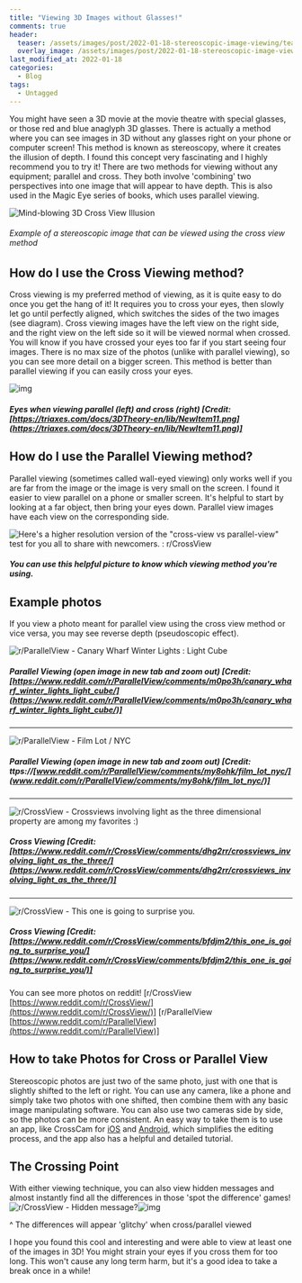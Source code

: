 ```yaml
---
title: "Viewing 3D Images without Glasses!"
comments: true
header:
  teaser: /assets/images/post/2022-01-18-stereoscopic-image-viewing/teaser.png
  overlay_image: /assets/images/post/2022-01-18-stereoscopic-image-viewing/teaser.png
last_modified_at: 2022-01-18
categories:
  - Blog
tags:
  - Untagged
---
```


You might have seen a 3D movie at the movie theatre with special glasses, or those red and blue anaglyph 3D glasses. There is actually a method where you can see images in 3D without any glasses right on your phone or computer screen! This method is known as stereoscopy, where it creates the illusion of depth. I found this concept very fascinating and I highly recommend you to try it! There are two methods for viewing without any equipment; parallel and cross. They both involve 'combining' two perspectives into one image that will appear to have depth. This is also used in the Magic Eye series of books, which uses parallel viewing.

![Mind-blowing 3D Cross View Illusion](https://unbelievable-facts.com/wp-content/uploads/2015/12/Screen-Shot-2015-12-21-at-10.39.10-PM.jpg)

###### Example of a stereoscopic image that can be viewed using the cross view method

## How do I use the Cross Viewing method?
Cross viewing is my preferred method of viewing, as it is quite easy to do once you get the hang of it! It requires you to cross your eyes, then slowly let go until perfectly aligned, which switches the sides of the two images (see diagram). Cross viewing images have the left view on the right side, and the right view on the left side so it will be viewed normal when crossed. You will know if you have crossed your eyes too far if you start seeing four images. There is no max size of the photos (unlike with parallel viewing), so you can see more detail on a bigger screen. This method is better than parallel viewing if you can easily cross your eyes.

![img](https://triaxes.com/docs/3DTheory-en/lib/NewItem11.png)

##### Eyes when viewing parallel (left) and cross (right) [Credit: [https://triaxes.com/docs/3DTheory-en/lib/NewItem11.png](https://triaxes.com/docs/3DTheory-en/lib/NewItem11.png)]

## How do I use the Parallel Viewing method?
Parallel viewing (sometimes called wall-eyed viewing) only works well if you are far from the image or the image is very small on the screen. I found it easier to view parallel on a phone or smaller screen. It's helpful to start by looking at a far object, then bring your eyes down. Parallel view images have each view on the corresponding side.

![Here&#39;s a higher resolution version of the &quot;cross-view vs parallel-view&quot;  test for you all to share with newcomers. : r/CrossView](http://i.imgur.com/VkXN9DC.png)
##### You can use this helpful picture to know which viewing method you're using.

## Example photos

If you view a photo meant for parallel view using the cross view method or vice versa, you may see reverse depth (pseudoscopic effect).

![r/ParallelView - Canary Wharf Winter Lights : Light Cube](https://preview.redd.it/f9r5ifns9vl61.png?width=640&crop=smart&auto=webp&s=1b19093dce3ffb9939b7f5584d804c885315c189)

##### Parallel Viewing (open image in new tab and zoom out) [Credit: [https://www.reddit.com/r/ParallelView/comments/m0po3h/canary_wharf_winter_lights_light_cube/](https://www.reddit.com/r/ParallelView/comments/m0po3h/canary_wharf_winter_lights_light_cube/)]
***
![r/ParallelView - Film Lot / NYC](https://preview.redd.it/wja0fyutqbv61.jpg?width=640&crop=smart&auto=webp&s=3a5f2d53cffe340c891b218562c2082a00888ac4)
##### Parallel Viewing (open image in new tab and zoom out) [Credit: ttps://[www.reddit.com/r/ParallelView/comments/my8ohk/film_lot_nyc/](www.reddit.com/r/ParallelView/comments/my8ohk/film_lot_nyc/)]
***
![r/CrossView - Crossviews involving light as the three dimensional property are among my favorites :)](https://external-preview.redd.it/uur3t5eQ4cBmVEegU4_uuHZ0GULCnw2iEz25lAIT9N8.jpg?width=960&crop=smart&auto=webp&s=84257e35b3edd8af4103ca400cf29ebebacc1bcc)

##### Cross Viewing [Credit: [https://www.reddit.com/r/CrossView/comments/dhg2rr/crossviews_involving_light_as_the_three/](https://www.reddit.com/r/CrossView/comments/dhg2rr/crossviews_involving_light_as_the_three/)]
***

![r/CrossView - This one is going to surprise you.](https://preview.redd.it/zasnwqjjwft21.jpg?width=960&crop=smart&auto=webp&s=d47a53a33e14587c31754a4ab8f652b99b1b5da9)

##### Cross Viewing [Credit: [https://www.reddit.com/r/CrossView/comments/bfdjm2/this_one_is_going_to_surprise_you/](https://www.reddit.com/r/CrossView/comments/bfdjm2/this_one_is_going_to_surprise_you/)]

You can see more photos on reddit! 
[r/CrossView [https://www.reddit.com/r/CrossView/](https://www.reddit.com/r/CrossView/)] 
[r/ParallelView [https://www.reddit.com/r/ParallelView](https://www.reddit.com/r/ParallelView)]

## How to take Photos for Cross or Parallel View

Stereoscopic photos are just two of the same photo, just with one that is slightly shifted to the left or right. You can use any camera, like a phone and simply take two photos with one shifted, then combine them with any basic image manipulating software. You can also use two cameras side by side, so the photos can be more consistent. An easy way to take them is to use an app, like CrossCam for [iOS](https://apps.apple.com/us/app/crosscam/id1436262905) and [Android]( https://play.google.com/store/apps/details?id=com.kra2008.crosscam), which simplifies the editing process, and the app also has a helpful and detailed tutorial.

## The Crossing Point
With either viewing technique, you can also view hidden messages and almost instantly find all the differences in those 'spot the difference' games!![r/CrossView - Hidden message?](https://preview.redd.it/9y0bb6pjc9my.jpg?width=960&crop=smart&auto=webp&s=725759f31a62b23c85e0519c1d589e8d4b1e5cdf)![img](https://cdn.womenworking.com/440813/uploads/79780560-9b71-11ea-a718-23cc54526919_800_420.jpeg)

^ The differences will appear 'glitchy' when cross/parallel viewed

I hope you found this cool and interesting and were able to view at least one of the images in 3D! You might strain your eyes if you cross them for too long. This won't cause any long term harm, but it's a good idea to take a break once in a while!